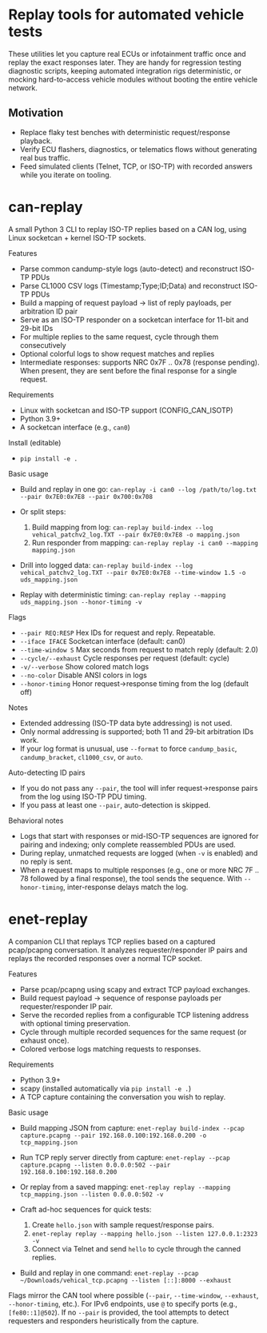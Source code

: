 Replay tools for automated vehicle tests
========================================

These utilities let you capture real ECUs or infotainment traffic once and replay the exact responses later. They are handy for regression testing diagnostic scripts, keeping automated integration rigs deterministic, or mocking hard-to-access vehicle modules without booting the entire vehicle network.

Motivation
----------
- Replace flaky test benches with deterministic request/response playback.
- Verify ECU flashers, diagnostics, or telematics flows without generating real bus traffic.
- Feed simulated clients (Telnet, TCP, or ISO-TP) with recorded answers while you iterate on tooling.

can-replay
==========

A small Python 3 CLI to replay ISO-TP replies based on a CAN log, using Linux socketcan + kernel ISO-TP sockets.

Features
- Parse common candump-style logs (auto-detect) and reconstruct ISO-TP PDUs
- Parse CL1000 CSV logs (Timestamp;Type;ID;Data) and reconstruct ISO-TP PDUs
- Build a mapping of request payload → list of reply payloads, per arbitration ID pair
- Serve as an ISO-TP responder on a socketcan interface for 11-bit and 29-bit IDs
- For multiple replies to the same request, cycle through them consecutively
- Optional colorful logs to show request matches and replies
 - Intermediate responses: supports NRC 0x7F .. 0x78 (response pending). When present, they are sent before the final response for a single request.

Requirements
- Linux with socketcan and ISO-TP support (CONFIG_CAN_ISOTP)
- Python 3.9+
- A socketcan interface (e.g., `can0`)

Install (editable)
- `pip install -e .`

Basic usage
- Build and replay in one go:
  `can-replay -i can0 --log /path/to/log.txt --pair 0x7E0:0x7E8 --pair 0x700:0x708`

- Or split steps:
  1) Build mapping from log:
     `can-replay build-index --log vehical_patchv2_log.TXT --pair 0x7E0:0x7E8 -o mapping.json`
  2) Run responder from mapping:
     `can-replay replay -i can0 --mapping mapping.json`
- Drill into logged data:
  `can-replay build-index --log vehical_patchv2_log.TXT --pair 0x7E0:0x7E8 --time-window 1.5 -o uds_mapping.json`
- Replay with deterministic timing:
  `can-replay replay --mapping uds_mapping.json --honor-timing -v`

Flags
- `--pair REQ:RESP`  Hex IDs for request and reply. Repeatable.
- `--iface IFACE`    Socketcan interface (default: can0)
- `--time-window S`  Max seconds from request to match reply (default: 2.0)
- `--cycle/--exhaust` Cycle responses per request (default: cycle)
- `-v/--verbose`     Show colored match logs
- `--no-color`       Disable ANSI colors in logs
 - `--honor-timing`  Honor request→response timing from the log (default off)

Notes
- Extended addressing (ISO-TP data byte addressing) is not used.
- Only normal addressing is supported; both 11 and 29-bit arbitration IDs work.
- If your log format is unusual, use `--format` to force `candump_basic`, `candump_bracket`, `cl1000_csv`, or `auto`.

Auto-detecting ID pairs
- If you do not pass any `--pair`, the tool will infer request→response pairs from the log using ISO-TP PDU timing.
- If you pass at least one `--pair`, auto-detection is skipped.

Behavioral notes
- Logs that start with responses or mid-ISO-TP sequences are ignored for pairing and indexing; only complete reassembled PDUs are used.
- During replay, unmatched requests are logged (when `-v` is enabled) and no reply is sent.
 - When a request maps to multiple responses (e.g., one or more NRC 7F .. 78 followed by a final response), the tool sends the sequence. With `--honor-timing`, inter-response delays match the log.

enet-replay
===========

A companion CLI that replays TCP replies based on a captured pcap/pcapng conversation. It analyzes requester/responder IP pairs and replays the recorded responses over a normal TCP socket.

Features
- Parse pcap/pcapng using scapy and extract TCP payload exchanges.
- Build request payload → sequence of response payloads per requester/responder IP pair.
- Serve the recorded replies from a configurable TCP listening address with optional timing preservation.
- Cycle through multiple recorded sequences for the same request (or exhaust once).
- Colored verbose logs matching requests to responses.

Requirements
- Python 3.9+
- scapy (installed automatically via `pip install -e .`)
- A TCP capture containing the conversation you wish to replay.

Basic usage
- Build mapping JSON from capture:
  `enet-replay build-index --pcap capture.pcapng --pair 192.168.0.100:192.168.0.200 -o tcp_mapping.json`

- Run TCP reply server directly from capture:
  `enet-replay --pcap capture.pcapng --listen 0.0.0.0:502 --pair 192.168.0.100:192.168.0.200`

- Or replay from a saved mapping:
  `enet-replay replay --mapping tcp_mapping.json --listen 0.0.0.0:502 -v`
- Craft ad-hoc sequences for quick tests:
  1) Create `hello.json` with sample request/response pairs.
  2) `enet-replay replay --mapping hello.json --listen 127.0.0.1:2323 -v`
  3) Connect via Telnet and send `hello` to cycle through the canned replies.
- Build and replay in one command:
  `enet-replay --pcap ~/Downloads/vehical_tcp.pcapng --listen [::]:8000 --exhaust`

Flags mirror the CAN tool where possible (`--pair`, `--time-window`, `--exhaust`, `--honor-timing`, etc.). For IPv6 endpoints, use `@` to specify ports (e.g., `[fe80::1]@502`). If no `--pair` is provided, the tool attempts to detect requesters and responders heuristically from the capture.

